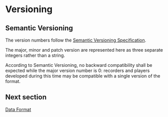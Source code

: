 Versioning
==========

Semantic Versioning
-------------------

The version numbers follow the [Semantic Versioning Specification][SEMVER].

The major, minor and patch version are represented here as three separate
integers rather than a string.

According to Semantic Versioning, no backward compatibility shall be expected
while the major version number is 0: recorders and players developed during
this time may be compatible with a single version of the format.

  [SEMVER]: http://semver.org/ "Semantic Versioning"

Next section
------------

[Data Format](format.md)

